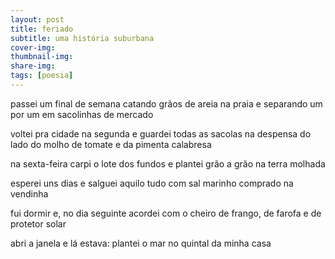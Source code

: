 ```yaml
---
layout: post
title: feriado
subtitle: uma história suburbana
cover-img: 
thumbnail-img: 
share-img: 
tags: [poesia]
---
```


passei um final de semana
catando grãos de areia na praia
e separando um por um em sacolinhas de mercado

voltei pra cidade na segunda e guardei
todas as sacolas na despensa
do lado do molho de tomate
e da pimenta calabresa

na sexta-feira carpi o lote dos fundos
e plantei grão a grão na terra molhada

esperei uns dias e salguei aquilo tudo
com sal marinho comprado na vendinha

fui dormir e, no dia seguinte
acordei com o cheiro de frango,
de farofa e de protetor solar

abri a janela e lá estava:
plantei o mar no quintal da minha casa


